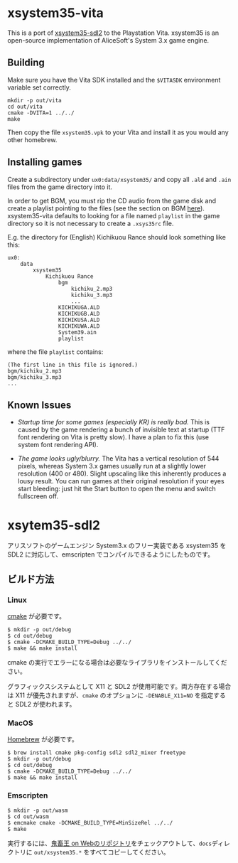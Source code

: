 # xsystem35-vita

This is a port of [xsystem35-sdl2](https://github.com/kichikuou/xsystem35-sdl2) to the Playstation Vita. xsystem35 is an open-source implementation of AliceSoft's System 3.x game engine.

## Building

Make sure you have the Vita SDK installed and the `$VITASDK` environment variable set correctly.

	mkdir -p out/vita
	cd out/vita
	cmake -DVITA=1 ../../
	make

Then copy the file `xsystem35.vpk` to your Vita and install it as you would any other homebrew.

## Installing games

Create a subdirectory under `ux0:data/xsystem35/` and copy all `.ald` and `.ain` files from the game directory into it.

In order to get BGM, you must rip the CD audio from the game disk and create a playlist pointing to the files (see the section on BGM [here](https://haniwa.website/games/preparing-a-game-directory.html)). xsystem35-vita defaults to looking for a file named `playlist` in the game directory so it is not necessary to create a `.xsys35rc` file.

E.g. the directory for (English) Kichikuou Rance should look something like this:

    ux0:
        data
            xsystem35
                Kichikuou Rance
                    bgm
                        kichiku_2.mp3
                        kichiku_3.mp3
                        ...
                    KICHIKUGA.ALD
                    KICHIKUGB.ALD
                    KICHIKUSA.ALD
                    KICHIKUWA.ALD
                    System39.ain
                    playlist

where the file `playlist` contains:

	(The first line in this file is ignored.)
	bgm/kichiku_2.mp3
	bgm/kichiku_3.mp3
	...

## Known Issues

* *Startup time for some games (especially KR) is really bad.* This is caused by the game rendering a bunch of invisible text at startup (TTF font rendering on Vita is pretty slow). I have a plan to fix this (use system font rendering API).

* *The game looks ugly/blurry.* The Vita has a vertical resolution of 544 pixels, whereas System 3.x games usually run at a slightly lower resolution (400 or 480). Slight upscaling like this inherently produces a lousy result. You can run games at their original resolution if your eyes start bleeding: just hit the Start button to open the menu and switch fullscreen off.

# xsytem35-sdl2

アリスソフトのゲームエンジン System3.x のフリー実装である xsystem35 を SDL2 に対応して、emscripten でコンパイルできるようにしたものです。

## ビルド方法
### Linux

[cmake](https://cmake.org/) が必要です。

    $ mkdir -p out/debug
    $ cd out/debug
    $ cmake -DCMAKE_BUILD_TYPE=Debug ../../
    $ make && make install

cmake の実行でエラーになる場合は必要なライブラリをインストールしてください。

グラフィックスシステムとして X11 と SDL2 が使用可能です。両方存在する場合は X11 が優先されますが、`cmake` のオプションに `-DENABLE_X11=NO` を指定すると SDL2 が使われます。

### MacOS

[Homebrew](https://brew.sh/index_ja) が必要です。

    $ brew install cmake pkg-config sdl2 sdl2_mixer freetype
    $ mkdir -p out/debug
    $ cd out/debug
    $ cmake -DCMAKE_BUILD_TYPE=Debug ../../
    $ make && make install

### Emscripten

    $ mkdir -p out/wasm
    $ cd out/wasm
    $ emcmake cmake -DCMAKE_BUILD_TYPE=MinSizeRel ../../
    $ make

実行するには、[鬼畜王 on Webのリポジトリ](https://github.com/kichikuou/web)をチェックアウトして、`docs`ディレクトリに `out/xsystem35.*` をすべてコピーしてください。
